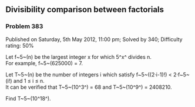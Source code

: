 Divisibility comparison between factorials
------------------------------------------

### Problem 383

Published on Saturday, 5th May 2012, 11:00 pm; Solved by 340; Difficulty
rating: 50%

Let f~5~(n) be the largest integer x for which 5^x^ divides n.\
 For example, f~5~(625000) = 7.

Let T~5~(n) be the number of integers i which satisfy f~5~((2·i-1)!) \<
2·f~5~(i!) and 1 ≤ i ≤ n.\
 It can be verified that T~5~(10^3^) = 68 and T~5~(10^9^) = 2408210.

Find T~5~(10^18^).
